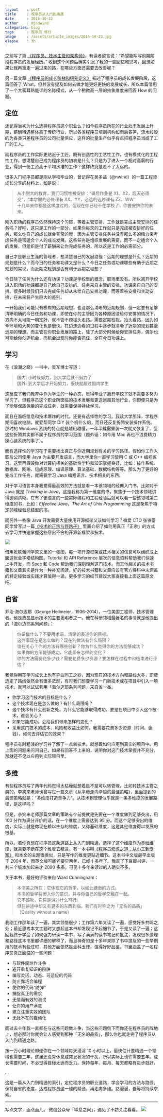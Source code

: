 ```yaml
---
layout    : post
title     : 程序员从入门到精通
date      : 2016-10-22
author    : mindwind
categories: blog
tags      : 程序员 修行
image     : /assets/article_images/2016-10-23.jpg
elapse    : 3h
---
```



之前写了篇 [《程序员、技术主管和架构师》](http://mp.weixin.qq.com/s?__biz=MzAxMTEyOTQ5OQ==&mid=2650610669&idx=1&sn=5f4a61edddf909ea8750e258719328ec&chksm=834c7c19b43bf50fcf5ce9ab1ba54c3fba239b238b15c25151f78c655000dfa5a22e0c188151)，有读者留言说：“希望能写写前期阶段程序员的发展经历。” 收到这个问题后确实引发了我的一些回忆和思考，回想如果让我再重走一遍过来的路，在哪些方面还需要去改善呢？

另一篇文章 [《程序员的成长阶梯和级别定义》](http://mp.weixin.qq.com/s?__biz=MzAxMTEyOTQ5OQ==&mid=2650610534&idx=1&sn=653dbd5b54b32f232dc86f973b30e983) 描述了程序员的成长发展阶段，这篇回答了 What，但并没有提及如何去做才能更好更快的发展成长，所以本篇借用了一个大家耳熟能详的名称模式，从一个稍微高一层的抽象维度来回答 How 的问题。


## 定位
还记得当初为什么选择程序员这个职业么？如今程序员所在的行业处于发展上升期，薪酬待遇整体高于传统行业，所以各类程序员培训机构如雨后春笋，流水线般的为各类只差程序员的公司批量供应，这样的批量生产似乎有点把程序员当成了工厂的工人。

而程序员的工作实际更贴近于工匠，既有创造性的工艺性工作，也有模式化的工程性工作。想清楚自己成为程序员的初衷是什么？只是为了进入一个相对高薪的行业，得到一份工资高于平均水准的工作？这样终究是走不了太远的。

很多入门程序员都是刚从学校毕业的，曾记得在吴多益（@nwind）的一篇工程师成长分享的材料上，如是说：

> 从小到大的教育，我们习惯性被安排：“课后作业是 X1、X2，后天必须交”，“本学期的必修课有 XX、YY，必选的选修课有 ZZ、WW”  
> 十几年来你都是这样度过的，但现在你已经不在学校了，你要安排你的未来。

刚入职场的程序员依然保持这个习惯，等着主管安排，工作就是完成主管安排的任务吗？好吧，这只是工作的一部分。如果你每天的工作就只是完成被安排好的任务，那么你自己的成长就会非常的慢，因为主管安排任务并没有那么多的精力来考虑任务是否适合个人的成长发展。这些任务是组织发展的需要，而不一定适合个人的发展，但组织是付了薪酬来让你完成任务的，所以这是工作的必需部分。

自己才是职业生涯的管理者，想清楚自己的发展路径：远期的理想是什么？近期的规划是什么？而今日的任务和功课又是什么？今日之任务或功课哪些有助于近期之规划的实现，而近期之规划是否有利于远期之理想？

今日除了任务为什么还有功课？功课是学校里的概念，职场里没有。所以离开学校进入职场的功课都是自己给自己安排的。任务来自主管的安排，功课来自自己的安排。很多时候我们只去完成任务却从未给自己安排功课，而等着被安排和主动安排，在未来将产生巨大的差别。

一开始我们可能只有模糊的远期理想，也没那么清晰的近期规划，但一定要有足够清晰明确的今日任务和功课，即使在你的主管因为各种原因没给你安排的情况下。方向不太可能一朝定好，就不管不顾埋头走路。需要定期检视，抬头看路，因为如今环境和大势的变化也是很快。在边走边看的过程中逐步就清晰了近期的规划甚至远期的理想。而主管在你职业发展的路上，除了大部分时候给你安排任务，偶尔也可能给你创造机会，而机会出现时你能否抓住，全在今日功课上。


## 学习
在《浪潮之巅》一书中，吴军博士写道：

> 国内: 小时候努力，到大学后就不努力了  
> 国外: 到大学后才开始努力，很快就超过国内学生

这反应了我们教育中作为学生的一种心态，觉得毕业了离开学校了就不需要多努力学习了。但程序员这个职业所面临的技术发展和更迭远超其他行业，你即便只是为了能够保质保量的完成任务，就需要保持持续学习。

而且在面临信息和技术爆炸的时代，还要有选择性的学习。我读大学那阵，学程序期间喜欢电脑，就爱帮同学 DIY 装个机什么的，而且还反复折腾安装操作系统。那时的 Windows 系统的特点就是越用越慢，一年半载需重装一次就又恢复了，但这些折腾其实都不属于程序员的学习范围（题外话：如今用 Mac 再也不浪费精力操心装系统的事了）。

而有选择性的学习在于需要找出真正与你近期规划有关的学习路径。假如你工作入职后公司使用 Java 为主要开发语言，而大学里你一直学习使用 C 或 C++ 编程练习。这里再假设你对计算机相关的基础性学科和知识掌握良好，比如：操作系统、数据库、网络、组成原理、编译原理、算法基础、数据结构等等。那么为了更好的完成工作任务，就需要学习 Java 编程语言、技术相关的东西。

对于学习语言本身我觉得最高效的方法就是看一本该领域的经典入门书，比如对于 Java 就是 _Thinking in Java_，这是我称为第一维度的书，聚焦于一个技术领域讲得透彻清晰。在有了该语言的一些实际编程和工程经验后就可以看一些该领域第二维度的书，比如：_Effective Java_，_The Art of Unix Programming_ 这是聚焦于特定领域经验总结型的书。

而另外一些像 Java 开发需要大量使用开源框架又该如何学习？微爱 CTO 张铁蕾同学曾写过一篇[《技术的正宗与野路子》](http://mp.weixin.qq.com/s?__biz=MzA4NTg1MjM0Mg==&mid=2657261357&idx=1&sn=ebb11a1623e00ca8e6ad55c9ad6b2547&scene=2&srcid=08104T9kNdakZKQcvejPWdIs&from=timeline&isappinstalled=0) 里面介绍了如何用真正「正宗」的方式去学习并快速掌握这些层出不穷的开源新框架和技术。

![](/assets/article_images/2016-10-23-1.jpg)

借用张铁蕾同学原文里的一张图，每一项开源框架或技术相关的信息可以组织成上面这张金字塔结构图。Tutorial 和 API Reference 层次的信息资料帮助我们快速上手开发，而 Spec 和 Code 帮助我们深刻理解这门技术。而其他相关的技术书籍和文章其实是作为一种补充阅读，好的技术书籍和文章应该有官方资料中未涵盖的特定经验或实践才算值得一读。更多学习的细节建议大家直接看上面这篇原文吧。


## 自省
乔治·海尔迈耶（George Heilmeier，1936-2014），一位美国工程师、技术管理者。他是液晶显示技术的主要发明者之一。他在科研领域最著名的事情就是他提出的「海尔迈耶系列问题」：

> 你要做什么？不要用术语，清晰的表述你的目标。  
> 这件事现在是怎么做的？现在的做法有什么局限？  
> 谁在关心？你的方法有哪些创新？你为什么觉得你的方法能够成功？  
> 如果你的方法能够成功，它能带来怎样的变化？  
> 你的方法需要花多少钱？需要花费多少资源？要怎样在过程中和结束进行评估？  

我觉得用在学习成长上也有异曲同工之妙，因为现在的技术方向和路线太多，即使选定了路线依然会有很多茫然，有时我们想要学习一门新技术或在项目中引入一项技术，就可以试试套用「海尔迈耶系列问题」来自省一番。

- 你学习这门技术的目标是什么？
- 这个技术现在是怎么做的？有什么局限吗？
- 这个技术有什么创新之处，为什么它能够取得成功，要是在项目中引入这个技术，谁会关心？
- 如果它能成功，会给我们带来怎样的变化？
- 采用这门技术的成本、风险和收益比如何，我需要花费多少资源（时间、金钱），如何去评估它的效果？

程序员有时粗浅的学习并了解了一点新技术，就想着如何应用到真实的项目中。用上面的问题来问问自己，如果有回答不上来的，说明你对这门技术掌握并不充分，那就还不足以应用到实际项目里。


## 多维
有些程序员写了两年代码觉得太枯燥就想着是不是可以转管理，比如转技术主管之类的。李笑来老师也曾写过一篇文章《从平庸走向卓越的最佳策略》，里面提到的最佳策略就是：“多维度打造竞争力”。从技术到管理似乎就是一条多维度的发展路径，是这样吗？

但是，李笑来老师那篇文章的策略有个前提就是先要在一个维度做到足够突出，用 100 分作为满分评价的话，在一个维度上需要达到 95 分。而这个足够突出的维度，实际上就是你现在赖以生存的维度，又称基础维度，这是其他维度得以发展的根基。

所以，若你真想在程序员这条道路上从入门到精通，选择了这个维度作为基础维度，就需要不断在这个维度去精进。有一本书叫[《程序员修炼之道：从小工到专家》](https://book.douban.com/subject/1152111/) 和本文的主题很类似，只是写作的维度更贴近细节。这本书中文版最早出版于 2004 年，而英文版可能还要早两年，已经十多年了。我查了下豆瓣书评，一共三个版本加起来才 2000 多条，可见十多年来读过的人确实不多。

关于本书，最好的评价来自 Ward Cunningham：

> 本书美之所在：它体现它的哲学，以如此谦逊的方式。  
> 本书的哲学将渗入你的意识，并与你自己的哲学交融在一起。  
> 它不鼓吹，它只是讲述什么可行。  
> 但在讲述中却又有更多的东西到临，我们有时称之为「无名的品质」（Quality without a name）

我刚工作那年读了一遍，其实领悟很少；工作第六年又读了一遍，感觉好多共鸣之处；最近思考本文主题时又想起这本书却发现记不起细节了，于是又读了一遍；这回我终于学会了如何强力研读一本书，写了满满的读书笔记和批注，发现很多道理和路径这本书里都详细的解释了，而且神奇的是十多年来除了书中提及的一些举例用的技术有些过时，其他方面依然是金科玉律，值得好好品鉴。书里涵盖了一名程序员真正面临的一些问题：

- 与软件腐烂作斗争
- 避开重复知识的陷阱
- 编写灵活、动态、可适应的代码
- 防止靠巧合编程
- 使你的代码“防弹”
- 捕捉真正的需求
- 无情而有效的测试
- 让你的用户满意
- 建立注重实效的团队
- 无处不在的自动化

而过去十年我一直都在与这些问题做斗争，当这些问题倒下而你还在程序员的阵地上，想必那时你就会让人感受到那种「无名的品质」，那么你也就走完了程序员从入门到精通之路。

按一万小时理论即便你在一个领域每天浸淫 10 小时以上，最快估计要精通一个领域也需要三年，这里还没算休息或突发状况的干扰，所以实际上也许需要五年。成长需要时间，不必觉得目标太远而乏力。保持每年、每月、每天都略有进步就好。

...

这是一篇从入门到精通的索引，定位程序员的职业道路，学会学习的方法与路径，保持自省的态度，达成程序员这一维的精通，再走向多维。路漫漫，吾等将持续求索。


---
写点文字，画点画儿。
微信公众号「瞬息之间」，遇见了不妨关注看看。
![](/assets/images/qrcode_wechat_avatar.jpg)

